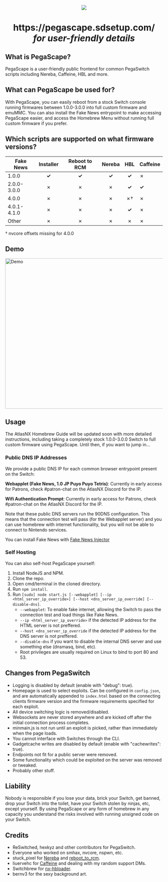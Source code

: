 <p align="center">
  <a href=https://pegascape.sdsetup.com"><img src=https://i.imgur.com/H9ZLk33.png></a>
                                        </p>
                                        
<h1 align=center>https://pegascape.sdsetup.com/<br><i>for user-friendly details</i></h1>

## What is PegaScape?

PegaScape is a user-friendly public frontend for common PegaSwitch scripts including Nereba, Caffeine, HBL and more.

## What can PegaScape be used for?

With PegaScape, you can easily reboot from a stock Switch console running firmwares between 1.0.0-3.0.0 into full custom firmware and emuMMC. You can also install the Fake News entrypoint to make accessing PegaScape easier, and access the Homebrew Menu without running full custom firmware if you prefer.

## Which scripts are supported on what firmware versions?

Fake News | Installer |	Reboot to RCM |	Nereba | HBL | Caffeine
------------|:-----------:|:---------------:|:--------:|:------:|----------
1.0.0 |	**✓** |	**✓** |	**✓** |	**✓** |	✗
2.0.0-3.0.0 |	✗ |	✗ |	✗ |	**✓** |	**✓**
4.0.0 |	✗ |	✗ |	✗ |	✗† | 	✗
4.0.1-4.1.0 |	✗ |	✗ |	✗ |	**✓** | 	✗
Other |	✗ |	✗ |	✗ |	✗ | 	✗

† nvcore offsets missing for 4.0.0

## Demo

<a href="http://www.youtube.com/watch?feature=player_embedded&v=s0R7vO6nO6E
" target="_blank"><img src="http://img.youtube.com/vi/s0R7vO6nO6E/0.jpg" 
alt="Demo" width="854" height="480" /></a>

## Usage

The AtlasNX Homebrew Guide will be updated soon with more detailed instructions, including taking a completely stock 1.0.0-3.0.0 Switch to full custom firmware using PegaScape. Until then, if you want to jump in...

### Public DNS IP Addresses

We provide a public DNS IP for each common browser entrypoint present on the Switch:

**Webapplet (Fake News, 1.0 JP Puyo Puyo Tetris)**: 	Currently in early access for Patrons, check #patron-chat on the AtlasNX Discord for the IP.

**Wifi Authentication Prompt**:	Currently in early access for Patrons, check #patron-chat on the AtlasNX Discord for the IP.

Note that these public DNS servers run the 90DNS configuration. This means that the connection test will pass (for the Webapplet server) and you can use homebrew with internet functionality, but you will not be able to connect to Nintendo services.

You can install Fake News with <a href="https://github.com/noahc3/fakenews-injector/releases/latest">Fake News Injector</a>

### Self Hosting

You can also self-host PegaScape yourself:

1. Install NodeJS and NPM.
2. Clone the repo.
3. Open cmd/terminal in the cloned directory.
4. Run `npm install`.
5. Run `[sudo] node start.js [--webapplet] [--ip <html_server_ip_override>] [--host <dns_server_ip_override] [--disable-dns]`.
    * `--webapplet`: To enable fake internet, allowing the Switch to pass the connection test and load things like Fake News.
    * `--ip <html_server_ip_override>` if the detected IP address for the HTML server is not preffered.
    * `--host <dns_server_ip_override` if the detected IP address for the DNS server is not preffered.
    * `--disable-dns` if you want to disable the internal DNS server and use something else (dnsmasq, bind, etc).
    * Root privileges are usually required on Linux to bind to port 80 and 53.
    
## Changes from PegaSwitch

* Logging is disabled by default (enable with "debug": true).
* Homepage is used to select exploits. Can be configured in `config.json`, and are automatically appended to `index.html` based on the connecting clients firmware version and the firmware requirements specified for each exploit.
* All device switching logic is removed/disabled.
* Websockets are never stored anywhere and are kicked off after the initial connection process completes.
* minmain.js is not run until an exploit is picked, rather than immediately when the page loads.
* You cannot interface with Switches through the CLI.
* Gadgetcache writes are disabled by default (enable with "cachewrites": true).
* Endpoints not fit for a public server were removed.
* Some functionality which could be exploited on the server was removed or tweaked.
* Probably other stuff.

## Liability

Nobody is responsible if you lose your data, brick your Switch, get banned, drop your Switch into the toilet, have your Switch stolen by ninjas, etc, except yourself. By using PegaScape or any form of homebrew in any capacity you understand the risks involved with running unsigned code on your Switch.

## Credits

* ReSwitched, hexkyz and other contributors for PegaSwitch.
* Everyone who worked on smhax, nvcore, nspwn, etc.
* stuck_pixel for <a href="https://github.com/pixel-stuck/nereba/">Nereba</a> and <a href="https://github.com/pixel-stuck/reboot_to_rcm">reboot_to_rcm</a>.
* liuervehc for <a href="https://github.com/liuervehc/caffeine/">Caffeine</a> and dealing with my random support DMs.
* Switchbrew for <a href="https://github.com/switchbrew/nx-hbloader">nx-hbloader</a>.
* bernv3 for the sexy background art.
